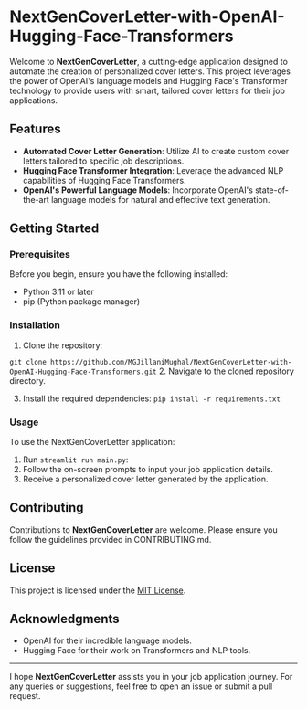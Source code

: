# NextGenCoverLetter-with-OpenAI-Hugging-Face-Transformers

Welcome to **NextGenCoverLetter**, a cutting-edge application designed to automate the creation of personalized cover letters. This project leverages the power of OpenAI's language models and Hugging Face's Transformer technology to provide users with smart, tailored cover letters for their job applications.

## Features

- **Automated Cover Letter Generation**: Utilize AI to create custom cover letters tailored to specific job descriptions.
- **Hugging Face Transformer Integration**: Leverage the advanced NLP capabilities of Hugging Face Transformers.
- **OpenAI's Powerful Language Models**: Incorporate OpenAI's state-of-the-art language models for natural and effective text generation.

## Getting Started

### Prerequisites

Before you begin, ensure you have the following installed:
- Python 3.11 or later
- pip (Python package manager)

### Installation

1. Clone the repository:

``` git clone https://github.com/MGJillaniMughal/NextGenCoverLetter-with-OpenAI-Hugging-Face-Transformers.git ```
2. Navigate to the cloned repository directory.

3. Install the required dependencies:
```pip install -r requirements.txt ```

### Usage

To use the NextGenCoverLetter application:

1. Run `streamlit run main.py`:
2. Follow the on-screen prompts to input your job application details.
3. Receive a personalized cover letter generated by the application.

## Contributing

Contributions to **NextGenCoverLetter** are welcome. Please ensure you follow the guidelines provided in CONTRIBUTING.md.

## License

This project is licensed under the [MIT License](LICENSE).

## Acknowledgments

- OpenAI for their incredible language models.
- Hugging Face for their work on Transformers and NLP tools.

---

I hope **NextGenCoverLetter** assists you in your job application journey. For any queries or suggestions, feel free to open an issue or submit a pull request.


